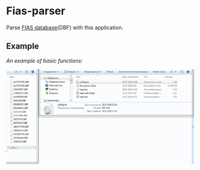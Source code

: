 # Fias-parser

Parse [FIAS database](http://fias.nalog.ru/updates.aspx)(DBF) with this application.

## Example

*An example of basic functions:*<br/> 

![Demo](https://github.com/TSBprojects/Fias-parser/blob/master/examples/1.gif?raw=true)

